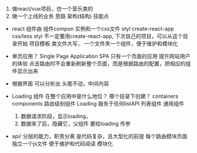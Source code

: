 1. 做react/vue项目，仿一个音乐类的
2. 做一个上线的业务 思路 架构(结构) 技能点

- react 组件由 组件compon 实例和一个css文件 styl
  create-react-app  css/less   styl
  不一定要用create-react-app, 下次自己的项目，可以从这个目录开始  项目模板
  类文件大写， 一个文件夹一个组件，便于维护和模块化

- 单页应用？ Single Page Application  SPA
  只有一个页面的应用
  提升网站用户的体验
  点击路由时不会重新刷新整个页面，而是根据路由的配置，把相应的组件显示出来
- 根据界面 可以分析出 头尾不动，中间内容
- Loading 组件 在整个应用中是什么地位？
  哪个目录下创建？
  containers
  components 路由级别组件
  Loading 服务于任何listAPI 列表组件 通用组件

  1. 数据请求阶段，显示loading，
  2. 数据来了后，隐藏它，父组件 要给loading 传参

- api/ 分层的能力，职责分离 是代码复杂，且大型化的前提
  每个路由模块页面独立一个js文件   便于维护和代码阅读
  模块化  